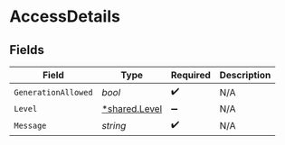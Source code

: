 # AccessDetails


## Fields

| Field                                                | Type                                                 | Required                                             | Description                                          |
| ---------------------------------------------------- | ---------------------------------------------------- | ---------------------------------------------------- | ---------------------------------------------------- |
| `GenerationAllowed`                                  | *bool*                                               | :heavy_check_mark:                                   | N/A                                                  |
| `Level`                                              | [*shared.Level](../../../pkg/models/shared/level.md) | :heavy_minus_sign:                                   | N/A                                                  |
| `Message`                                            | *string*                                             | :heavy_check_mark:                                   | N/A                                                  |